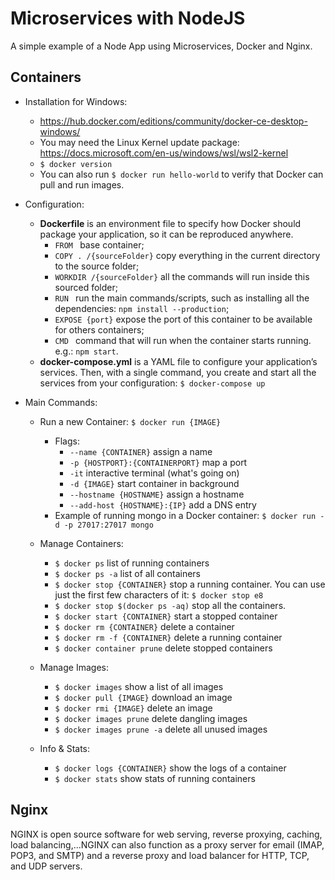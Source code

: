# Microservices with NodeJS

A simple example of a Node App using Microservices, Docker and Nginx.

## Containers

- Installation for Windows:

  - https://hub.docker.com/editions/community/docker-ce-desktop-windows/
  - You may need the Linux Kernel update package:
    https://docs.microsoft.com/en-us/windows/wsl/wsl2-kernel
  - `$ docker version`
  - You can also run `$ docker run hello-world` to verify that Docker can pull and run images.

- Configuration:

  - **Dockerfile** is an environment file to specify how Docker should package your application, so it can be reproduced anywhere.
    - `FROM ` base container;
    - `COPY . /{sourceFolder}` copy everything in the current directory to the source folder;
    - `WORKDIR /{sourceFolder}` all the commands will run inside this sourced folder;
    - `RUN ` run the main commands/scripts, such as installing all the dependencies: `npm install --production`;
    - `EXPOSE {port}` expose the port of this container to be available for others containers;
    - `CMD ` command that will run when the container starts running. e.g.: `npm start`.
  - **docker-compose.yml** is a YAML file to configure your application’s services. Then, with a single command, you create and start all the services from your configuration: `$ docker-compose up`

- Main Commands:

  - Run a new Container: `$ docker run {IMAGE}`

    - Flags:
      - `--name {CONTAINER}` assign a name
      - `-p {HOSTPORT}:{CONTAINERPORT}` map a port
      - `-it` interactive terminal (what's going on)
      - `-d {IMAGE}` start container in background
      - `--hostname {HOSTNAME}` assign a hostname
      - `--add-host {HOSTNAME}:{IP}` add a DNS entry
    - Example of running mongo in a Docker container: `$ docker run -d -p 27017:27017 mongo`

  - Manage Containers:

    - `$ docker ps` list of running containers
    - `$ docker ps -a` list of all containers
    - `$ docker stop {CONTAINER}` stop a running container. You can use just the first few characters of it: `$ docker stop e8`
    - `$ docker stop $(docker ps -aq)` stop all the containers.
    - `$ docker start {CONTAINER}` start a stopped container
    - `$ docker rm {CONTAINER}` delete a container
    - `$ docker rm -f {CONTAINER}` delete a running container
    - `$ docker container prune` delete stopped containers

  - Manage Images:

    - `$ docker images` show a list of all images
    - `$ docker pull {IMAGE}` download an image
    - `$ docker rmi {IMAGE}` delete an image
    - `$ docker images prune` delete dangling images
    - `$ docker images prune -a` delete all unused images

  - Info & Stats:
    - `$ docker logs {CONTAINER}` show the logs of a container
    - `$ docker stats` show stats of running containers

## Nginx

NGINX is open source software for web serving, reverse proxying, caching, load balancing,...NGINX can also function as a proxy server for email (IMAP, POP3, and SMTP) and a reverse proxy and load balancer for HTTP, TCP, and UDP servers.
